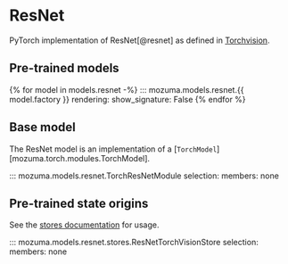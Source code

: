 # ResNet

PyTorch implementation of ResNet[@resnet] as defined in [Torchvision](https://pytorch.org/vision/stable/models.html).

## Pre-trained models

{% for model in models.resnet -%}
::: mozuma.models.resnet.{{ model.factory }}
    rendering:
        show_signature: False
{% endfor %}

## Base model

The ResNet model is an implementation of a [`TorchModel`][mozuma.torch.modules.TorchModel].

::: mozuma.models.resnet.TorchResNetModule
    selection:
        members: none

## Pre-trained state origins

See the [stores documentation](../references/stores.md) for usage.

::: mozuma.models.resnet.stores.ResNetTorchVisionStore
    selection:
        members: none
